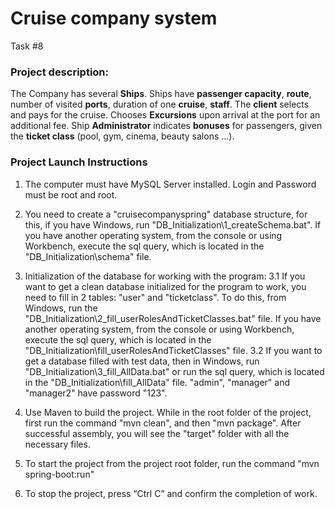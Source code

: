 # Cruise company system
Task #8
  
### Project description:

The Company has several **Ships**. Ships have **passenger capacity**, **route**, number of visited **ports**, duration of one **cruise**, **staff**. The **client** selects and pays for the cruise. Chooses **Excursions** upon arrival at the port for an additional fee. Ship **Administrator** indicates **bonuses** for passengers, given the **ticket class** (pool, gym, cinema, beauty salons ...).




### Project Launch Instructions

1. The computer must have MySQL Server installed. Login and Password must be root and root.

2. You need to create a "cruisecompanyspring" database structure, for this, if you have Windows, run "DB_Initialization\1_createSchema.bat". If you have another operating system, from the console or using Workbench, execute the sql query, which is located in the "DB_Initialization\schema" file.

3. Initialization of the database for working with the program:
	3.1 If you want to get a clean database initialized for the program to work, you need to fill in 2 tables: "user" and "ticketclass". To do this, from Windows, run the "DB_Initialization\2_fill_userRolesAndTicketClasses.bat" file. If you have another operating system, from the console or using Workbench, execute the sql query, which is located in the "DB_Initialization\fill_userRolesAndTicketClasses" file.
	3.2 If you want to get a database filled with test data, then in Windows, run "DB_Initialization\3_fill_AllData.bat" or run the sql query, which is located in the "DB_Initialization\fill_AllData" file. "admin", "manager" and "manager2" have password "123".
  
4. Use Maven to build the project. While in the root folder of the project, first run the command "mvn clean", and then "mvn package". After successful assembly, you will see the "target" folder with all the necessary files.

5. To start the project from the project root folder, run the command "mvn spring-boot:run"

6. To stop the project, press “Ctrl C” and confirm the completion of work.